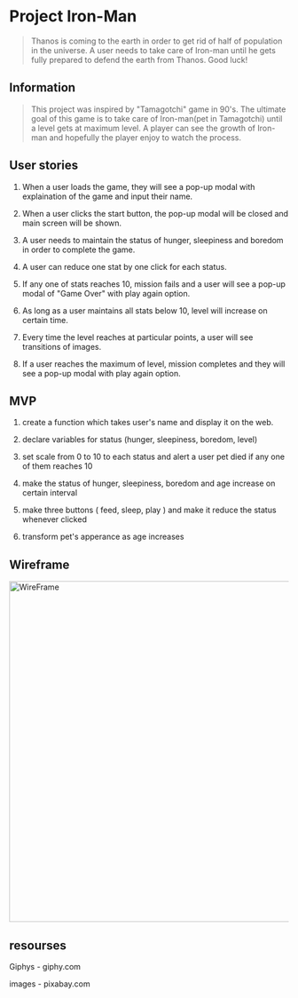# Project Iron-Man
> Thanos is coming to the earth in order to get rid of half of population in the universe. A user needs to take care of Iron-man until he gets fully prepared to defend the earth from Thanos. Good luck!

## Information
> This project was inspired by "Tamagotchi" game in 90's. The ultimate goal of this game is to take care of Iron-man(pet in Tamagotchi) until a level gets at maximum level. A player can see the growth of Iron-man and hopefully the player enjoy to watch the process. 

## User stories

1. When a user loads the game, they will see a pop-up modal with explaination of the game and input their name.

2. When a user clicks the start button, the pop-up modal will be closed and main screen will be shown.

3. A user needs to maintain the status of hunger, sleepiness and boredom in order to complete the game.

4. A user can reduce one stat by one click for each status.

5. If any one of stats reaches 10, mission fails and a user will see a pop-up modal of "Game Over" with play again option.

6. As long as a user maintains all stats below 10, level will increase on certain time.

7. Every time the level reaches at particular points, a user will see transitions of images.

8. If a user reaches the maximum of level, mission completes and they will see a pop-up modal with play again option.

## MVP

1. create a function which takes user's name and display it on the web.

2. declare variables for status (hunger, sleepiness, boredom, level)

3. set scale from 0 to 10 to each status and alert a user pet died if any one of them reaches 10

4. make the status of hunger, sleepiness, boredom and age increase on certain interval

5. make three buttons ( feed, sleep, play ) and make it reduce the status whenever clicked

6. transform pet's apperance as age increases 

## Wireframe
<img width="614" alt="WireFrame" src="https://user-images.githubusercontent.com/92760530/153509273-79b5d020-e389-4d82-93f2-576aebb28bd0.png">

## resourses

Giphys - giphy.com

images - pixabay.com